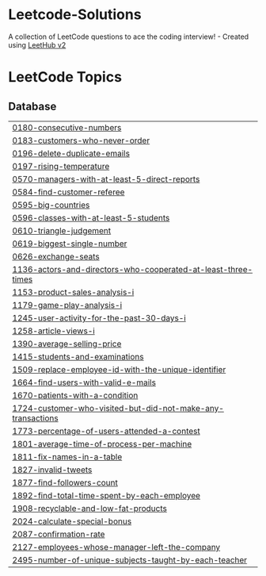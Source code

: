 # Leetcode-Solutions
A collection of LeetCode questions to ace the coding interview! - Created using [LeetHub v2](https://github.com/arunbhardwaj/LeetHub-2.0)

<!---LeetCode Topics Start-->
# LeetCode Topics
## Database
|  |
| ------- |
| [0180-consecutive-numbers](https://github.com/Kasprix/Leetcode-Solutions/tree/master/0180-consecutive-numbers) |
| [0183-customers-who-never-order](https://github.com/Kasprix/Leetcode-Solutions/tree/master/0183-customers-who-never-order) |
| [0196-delete-duplicate-emails](https://github.com/Kasprix/Leetcode-Solutions/tree/master/0196-delete-duplicate-emails) |
| [0197-rising-temperature](https://github.com/Kasprix/Leetcode-Solutions/tree/master/0197-rising-temperature) |
| [0570-managers-with-at-least-5-direct-reports](https://github.com/Kasprix/Leetcode-Solutions/tree/master/0570-managers-with-at-least-5-direct-reports) |
| [0584-find-customer-referee](https://github.com/Kasprix/Leetcode-Solutions/tree/master/0584-find-customer-referee) |
| [0595-big-countries](https://github.com/Kasprix/Leetcode-Solutions/tree/master/0595-big-countries) |
| [0596-classes-with-at-least-5-students](https://github.com/Kasprix/Leetcode-Solutions/tree/master/0596-classes-with-at-least-5-students) |
| [0610-triangle-judgement](https://github.com/Kasprix/Leetcode-Solutions/tree/master/0610-triangle-judgement) |
| [0619-biggest-single-number](https://github.com/Kasprix/Leetcode-Solutions/tree/master/0619-biggest-single-number) |
| [0626-exchange-seats](https://github.com/Kasprix/Leetcode-Solutions/tree/master/0626-exchange-seats) |
| [1136-actors-and-directors-who-cooperated-at-least-three-times](https://github.com/Kasprix/Leetcode-Solutions/tree/master/1136-actors-and-directors-who-cooperated-at-least-three-times) |
| [1153-product-sales-analysis-i](https://github.com/Kasprix/Leetcode-Solutions/tree/master/1153-product-sales-analysis-i) |
| [1179-game-play-analysis-i](https://github.com/Kasprix/Leetcode-Solutions/tree/master/1179-game-play-analysis-i) |
| [1245-user-activity-for-the-past-30-days-i](https://github.com/Kasprix/Leetcode-Solutions/tree/master/1245-user-activity-for-the-past-30-days-i) |
| [1258-article-views-i](https://github.com/Kasprix/Leetcode-Solutions/tree/master/1258-article-views-i) |
| [1390-average-selling-price](https://github.com/Kasprix/Leetcode-Solutions/tree/master/1390-average-selling-price) |
| [1415-students-and-examinations](https://github.com/Kasprix/Leetcode-Solutions/tree/master/1415-students-and-examinations) |
| [1509-replace-employee-id-with-the-unique-identifier](https://github.com/Kasprix/Leetcode-Solutions/tree/master/1509-replace-employee-id-with-the-unique-identifier) |
| [1664-find-users-with-valid-e-mails](https://github.com/Kasprix/Leetcode-Solutions/tree/master/1664-find-users-with-valid-e-mails) |
| [1670-patients-with-a-condition](https://github.com/Kasprix/Leetcode-Solutions/tree/master/1670-patients-with-a-condition) |
| [1724-customer-who-visited-but-did-not-make-any-transactions](https://github.com/Kasprix/Leetcode-Solutions/tree/master/1724-customer-who-visited-but-did-not-make-any-transactions) |
| [1773-percentage-of-users-attended-a-contest](https://github.com/Kasprix/Leetcode-Solutions/tree/master/1773-percentage-of-users-attended-a-contest) |
| [1801-average-time-of-process-per-machine](https://github.com/Kasprix/Leetcode-Solutions/tree/master/1801-average-time-of-process-per-machine) |
| [1811-fix-names-in-a-table](https://github.com/Kasprix/Leetcode-Solutions/tree/master/1811-fix-names-in-a-table) |
| [1827-invalid-tweets](https://github.com/Kasprix/Leetcode-Solutions/tree/master/1827-invalid-tweets) |
| [1877-find-followers-count](https://github.com/Kasprix/Leetcode-Solutions/tree/master/1877-find-followers-count) |
| [1892-find-total-time-spent-by-each-employee](https://github.com/Kasprix/Leetcode-Solutions/tree/master/1892-find-total-time-spent-by-each-employee) |
| [1908-recyclable-and-low-fat-products](https://github.com/Kasprix/Leetcode-Solutions/tree/master/1908-recyclable-and-low-fat-products) |
| [2024-calculate-special-bonus](https://github.com/Kasprix/Leetcode-Solutions/tree/master/2024-calculate-special-bonus) |
| [2087-confirmation-rate](https://github.com/Kasprix/Leetcode-Solutions/tree/master/2087-confirmation-rate) |
| [2127-employees-whose-manager-left-the-company](https://github.com/Kasprix/Leetcode-Solutions/tree/master/2127-employees-whose-manager-left-the-company) |
| [2495-number-of-unique-subjects-taught-by-each-teacher](https://github.com/Kasprix/Leetcode-Solutions/tree/master/2495-number-of-unique-subjects-taught-by-each-teacher) |
<!---LeetCode Topics End-->